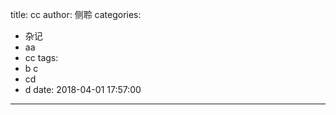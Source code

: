 title: cc
author: 侧聆
categories:
  - 杂记
  - aa
  - cc
tags:
  - b c
  - cd
  - d
date: 2018-04-01 17:57:00
---
